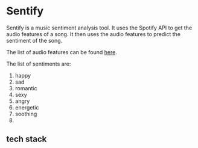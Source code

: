 # Sentify

Sentify is a music sentiment analysis tool. It uses the Spotify API to get the audio features of a song. It then uses the audio features to predict the sentiment of the song.

The list of audio features can be found [here](https://developer.spotify.com/documentation/web-api/reference/tracks/get-audio-features/).

The list of sentiments are:
1. happy
2. sad
3. romantic
4. sexy
5. angry
6. energetic
7. soothing
8. 

## tech stack

